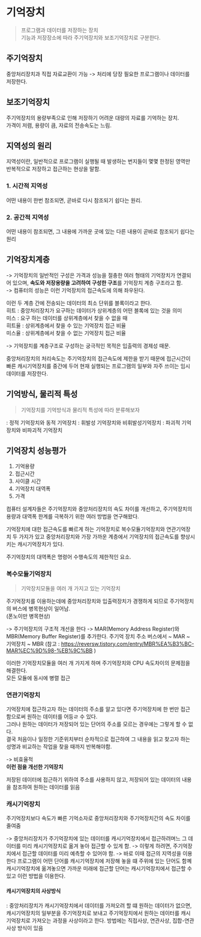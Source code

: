 # 기억장치

> 프로그램과 데이터를 저장하는 장치      
> 기능과 저장장소에 따라 주기억장치와 보조기억장치로 구분한다.   

## 주기억장치
중앙처리장치과 직접 자료교환이 가능 -> 처리에 당장 필요한 프로그램이나 데이터를 저장한다.  

## 보조기억장치
주기억장치의 용량부족으로 인해 저장하기 어려운 대량의 자료를 기억하는 장치.     
가격이 저렴, 용량이 큼, 자료의 전송속도는 느림.    

## 지역성의 원리
지역성이란, 일반적으로 프로그램이 실행될 때 발생하는 번지들이 몇몇 한정된 영역만 반복적으로 저장하고 접근하는 현상을 말함. 

### 1. 시간적 지역성     
어떤 내용이 한번 참조되면, 곧바로 다시 참조되기 쉽다는 원리.  

### 2. 공간적 지역성  
어떤 내용이 참조되면, 그 내용에 가까운 곳에 있는 다른 내용이 곧바로 참조되기 쉽다는 원리     

## 기억장치계층 
-> 기억장치의 일반적인 구성은 가격과 성능을 절충한 여러 형태의 기억장치가 연결되어 있으며, **속도와 저장용량을 고려하여 구성한 구조**를 기억장치 계층 구조라고 함.        
-> 컴퓨터의 성능은 이런 기억장치의 접근속도에 의해 좌우된다.    

이런 두 계층 간에 전송되는 데이터의 최소 단위를 블록이라고 한다.    
히트 : 중앙처리장치가 요구하는 데이터가 상위계층의 어떤 블록에 있는 것을 의미     
미스 : 요구 하는 데이터를 상위계층에서 찾을 수 없을 때      
히트율 : 상위계층에서 찾을 수 있는 기억장치 접근 비율     
미스율 : 상위계층에서 찾을 수 없는 기억장치 접근 비율

-> 기억장치를 계층구조로 구성하는 궁극적인 목적은 입출력의 경제성 때문.

중앙처리장치의 처리속도는 주기억장치의 접근속도에 제한을 받기 때문에 접근시간이 빠른 캐시기억장치를 중간에 두어 현재 실행되는 프로그램의 일부와 자주 쓰이는 임시 데이터를 저장한다. 


## 기억방식, 물리적 특성
>기억장치를 기억방식과 물리적 특성에 따라 분류해보자

: 정적 기억장치와 동적 기억장치
: 휘발성 기억장치와 비휘발성기억장치
: 파괴적 기억장치와 비파괴적 기억장치

## 기억장치 성능평가
1. 기억용량
2. 접근시간
3. 사이클 시간
4. 기억장치 대역폭
5. 가격

컴퓨터 설계자들은 주기억장치와 중앙처리장치의 속도 차이를 개선하고, 주기억장치의 용량과 대역폭 한계를 극복하기 위한 여러 방법을 연구해왔다.

기억장치에 대한 접근속도를 빠르게 하는 기억장치로 복수모듈기억장치와 연관기억장치 두 가지가 있고
중앙처리장치와 가장 가까운 계층에서 기억장치의 접근속도를 향상시키는 캐시기억장치가 있다. 

주기억장치의 대역폭은 명령어 수행속도의 제한적인 요소.

### 복수모듈기억장치

> 기악장치모듈을 여러 개 가지고 있는 기억장치


주기억장치를 이용하는데에 중앙처리장치와 입출력장치가 경쟁하게 되므로 주기억장치의 버스에 병목현상이 일어남.   
(폰노이만 병목현상)    

-> 주기억장치의 구조적 개선을 한다 -> MAR(Memory Address Register)와 MBR(Memory Buffer Register)를 추가한다. 
주기억 장치 주소 버스에서 ~ MAR ~ 기억장치 ~ MBR
(참고 : https://reversw.tistory.com/entry/MBR%EA%B3%BC-MAR%EC%9D%98-%EB%9C%BB )

이러한 기억장치모듈을 여러 개 가지게 하며 주기억장치와 CPU 속도차이의 문제점을 해결한다.    
모든 모듈에 동시에 병렬 접근

### 연관기억장치

기억장치에 접근하고자 하는 데이터의 주소를 알고 있다면 주기억장치에 한 번만 접근 함으로써 원하는 데이터를 어등ㄹ 수 있다.    
그러나 원하는 데이터가 저장되어 있는 단어의 주소를 모르는 경우에는 그렇게 할 수 없다.    
결국 처음이나 일정한 기준위치부터 순차적으로 접근하여 그 내용을 읽고 찾고자 하는 성명과 비교하는 작업을 찾을 때까지 반복해야함.    

-> 비효율적     
**이런 점을 개선한 기억장치** 

저장된 데이터에 접근하기 위하여 주소를 사용하지 않고, 저장되어 있는 데이터의 내용을 참조하여 원하는 데이터를 읽음 

### 캐시기억장치
주기억장치보다 속도가 빠른 기억소자로 중앙처리장치와 주기억장치간의 속도 차이를 줄여줌

-> 중앙처리장치가 주기억장치에 있는 데이터를 캐시기억장치에서 접근하려며느 그 데이터를 미리 캐시기억장치로 옮겨 놓아 접근할 수 있게 함. 
-> 이렇게 하려면, 주기억장치에서 접근할 데이터를 미리 예측할 수 있어야 함. 
-> 바로 이때 접근의 지역성을 이용한다
프로그램이 어떤 단어를 캐시기억장치에 저장해 놓을 떄 주위에 있는 단어도 함꼐 캐시기억장치에 옮겨놓으면 가까운 미래에 접근할 단어는 캐시기억장치에서 접근할 수 있고 이런 방법을 이용한다. 

#### 캐시기억장치의 사상방식
: 중앙처리장치가 캐시기억장치에서 데이터를 가져오려 할 떄 원하는 데이터가 없으면, 캐시기억장치의 일부분을 주기억장치로 보내고 주기억장치에서 원하는 데이터를 캐시기억장치로 가져오는 과정을 사상이라고 한다.
방법에는 직접사상, 연관사상, 집합-연관사상 방식이 있음

